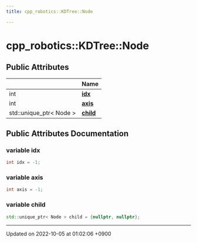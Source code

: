 ```yaml
---
title: cpp_robotics::KDTree::Node

---
```


# cpp_robotics::KDTree::Node





## Public Attributes

|                | Name           |
| -------------- | -------------- |
| int | **[idx](/cpp_robotics/doxybook/Classes/structcpp__robotics_1_1KDTree_1_1Node/#variable-idx)**  |
| int | **[axis](/cpp_robotics/doxybook/Classes/structcpp__robotics_1_1KDTree_1_1Node/#variable-axis)**  |
| std::unique_ptr< Node > | **[child](/cpp_robotics/doxybook/Classes/structcpp__robotics_1_1KDTree_1_1Node/#variable-child)**  |

## Public Attributes Documentation

### variable idx

```cpp
int idx = -1;
```


### variable axis

```cpp
int axis = -1;
```


### variable child

```cpp
std::unique_ptr< Node > child = {nullptr, nullptr};
```


-------------------------------

Updated on 2022-10-05 at 01:02:06 +0900